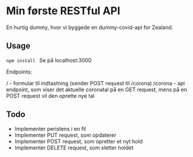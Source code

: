 # Min første RESTful API

En hurtig dummy, hvor vi byggede en dummy-covid-api for Zealand.

## Usage

```npm install ```
Se på localhost:3000

Endpoints:

/  - formular til indtastning (sender POST request til /corona)
/corona - api endpoint, som viser det aktuelle coronatal på en GET request, mens på en POST request vil den oprette nye tal

## Todo
- Implementer peristens i en fil
- Implementer PUT request, som opdaterer
- Implementer POST request, som opretter et nyt hold
- Implementer DELETE request, som sletter holdet
